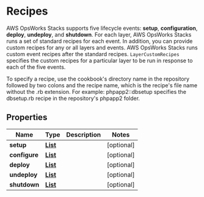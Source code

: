 

# Recipes

<p>AWS OpsWorks Stacks supports five lifecycle events: <b>setup</b>, <b>configuration</b>, <b>deploy</b>, <b>undeploy</b>, and <b>shutdown</b>. For each layer, AWS OpsWorks Stacks runs a set of standard recipes for each event. In addition, you can provide custom recipes for any or all layers and events. AWS OpsWorks Stacks runs custom event recipes after the standard recipes. <code>LayerCustomRecipes</code> specifies the custom recipes for a particular layer to be run in response to each of the five events. </p> <p>To specify a recipe, use the cookbook's directory name in the repository followed by two colons and the recipe name, which is the recipe's file name without the .rb extension. For example: phpapp2::dbsetup specifies the dbsetup.rb recipe in the repository's phpapp2 folder.</p>

## Properties

| Name | Type | Description | Notes |
|------------ | ------------- | ------------- | -------------|
|**setup** | [**List**](List.md) |  |  [optional] |
|**configure** | [**List**](List.md) |  |  [optional] |
|**deploy** | [**List**](List.md) |  |  [optional] |
|**undeploy** | [**List**](List.md) |  |  [optional] |
|**shutdown** | [**List**](List.md) |  |  [optional] |



